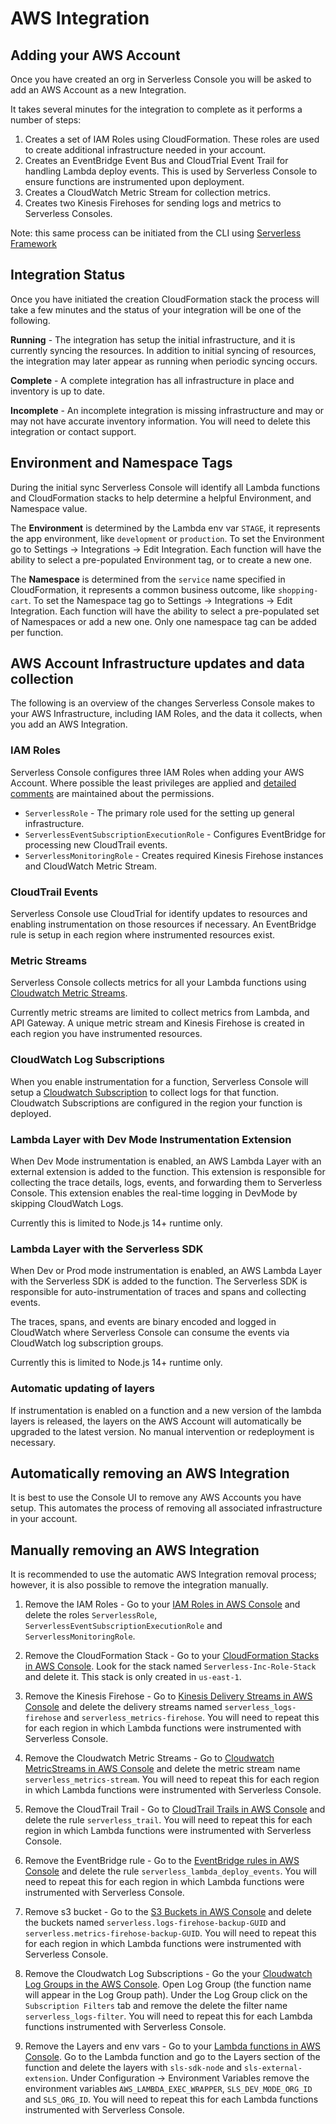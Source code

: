 <!--
title: AWS
menuText: AWS
description: AWS Integration
menuOrder: 2
-->

# AWS Integration

## Adding your AWS Account

Once you have created an org in Serverless Console you will be asked to add an
AWS Account as a new Integration.

It takes several minutes for the integration to complete as it performs a number
of steps:

1. Creates a set of IAM Roles using CloudFormation. These roles are used to
create additional infrastructure needed in your account.
2. Creates an EventBridge Event Bus and CloudTrial Event Trail for handling
Lambda deploy events. This is used by Serverless Console to ensure functions are
instrumented upon deployment.
3. Creates a CloudWatch Metric Stream for collection metrics.
4. Creates two Kinesis Firehoses for sending logs and metrics to Serverless
Consoles.

Note: this same process can be initiated from the CLI using [Serverless Framework](../)

## Integration Status

Once you have initiated the creation CloudFormation stack the process will take
a few minutes and the status of your integration will be one of the following.

**Running** - The integration has setup the initial infrastructure, and it is 
currently syncing the resources. In addition to initial syncing of resources,
the integration may later appear as running when periodic syncing occurs.

**Complete** - A complete integration has all infrastructure in place and 
inventory is up to date.

**Incomplete** - An incomplete integration is missing infrastructure and may or
may not have accurate inventory information. You will need to delete this
integration or contact support.

## Environment and Namespace Tags

During the initial sync Serverless Console will identify all Lambda functions
and CloudFormation stacks to help determine a helpful Environment, and Namespace
value.

The **Environment** is determined by the Lambda env var `STAGE`, it represents
the app environment, like `development` or `production`. To set the Environment
go to Settings -> Integrations -> Edit Integration. Each function will have the
ability to select a pre-populated Environment tag, or to create a new one.

The **Namespace** is determined from the `service` name specified in
CloudFormation, it represents a common business outcome, like `shopping-cart`.
To set the Namespace tag go to Settings -> Integrations -> Edit Integration.
Each function will have the ability to select a pre-populated set of Namespaces
or add a new one. Only one namespace tag can be added per function. 

## AWS Account Infrastructure updates and data collection

The following is an overview of the changes Serverless Console makes to your
AWS Infrastructure, including IAM Roles, and the data it collects, when you add
an AWS Integration.

### IAM Roles

Serverless Console configures three IAM Roles when adding your AWS Account.
Where possible the least privileges are applied and [detailed comments](https://github.com/serverless/console/blob/main/instrumentation/aws/iam-role-cfn-template.yaml)
are maintained about the permissions.

- `ServerlessRole` - The primary role used for the setting up general
infrastructure.
- `ServerlessEventSubscriptionExecutionRole` - Configures EventBridge for
processing new CloudTrail events.
- `ServerlessMonitoringRole` - Creates required Kinesis Firehose instances and
CloudWatch Metric Stream.

### CloudTrail Events

Serverless Console use CloudTrial for identify updates to resources and enabling
instrumentation on those resources if necessary. An EventBridge rule is setup
in each region where instrumented resources exist. 

### Metric Streams

Serverless Console collects metrics for all your Lambda functions using
[Cloudwatch Metric Streams](https://aws.amazon.com/blogs/aws/cloudwatch-metric-streams-send-aws-metrics-to-partners-and-to-your-apps-in-real-time/). 

Currently metric streams are limited to collect metrics from Lambda, and API
Gateway. A unique metric stream and Kinesis Firehose is created in each region
you have instrumented resources.

### CloudWatch Log Subscriptions

When you enable instrumentation for a function, Serverless Console will setup
a [Cloudwatch Subscription](https://docs.aws.amazon.com/AmazonCloudWatch/latest/logs/Subscriptions.html)
to collect logs for that function. Cloudwatch Subscriptions are configured in
the region your function is deployed.

### Lambda Layer with Dev Mode Instrumentation Extension

When Dev Mode instrumentation is enabled, an AWS Lambda Layer with an external
extension is added to the function. This extension is responsible for collecting
the trace details, logs, events, and forwarding them to Serverless Console.
This extension enables the real-time logging in DevMode by skipping CloudWatch
Logs.

Currently this is limited to Node.js 14+ runtime only. 

### Lambda Layer with the Serverless SDK

When Dev or Prod mode instrumentation is enabled, an AWS Lambda Layer with the
Serverless SDK is added to the function. The Serverless SDK is responsible for
auto-instrumentation of traces and spans and collecting events.

The traces, spans, and events are binary encoded and logged in CloudWatch
where Serverless Console can consume the events via CloudWatch log subscription
groups.

Currently this is limited to Node.js 14+ runtime only. 

### Automatic updating of layers

If instrumentation is enabled on a function and a new version of the lambda
layers is released, the layers on the AWS Account will automatically be upgraded
to the latest version. No manual intervention or redeployment is necessary.

## Automatically removing an AWS Integration

It is best to use the Console UI to remove any AWS Accounts you have setup.
This automates the process of removing all associated infrastructure in your
account.

## Manually removing an AWS Integration

It is recommended to use the automatic AWS Integration removal process; however,
it is also possible to remove the integration manually.

1. Remove the IAM Roles - Go to your [IAM Roles in AWS Console](https://us-east-1.console.aws.amazon.com/iamv2/home?region=us-east-1#/roles)
and delete the roles `ServerlessRole`,
`ServerlessEventSubscriptionExecutionRole` and `ServerlessMonitoringRole`.

1. Remove the CloudFormation Stack - Go to your [CloudFormation Stacks in AWS Console](https://us-east-1.console.aws.amazon.com/cloudformation/home?region=us-east-1#/stacks?filteringStatus=active&filteringText=&viewNested=true&hideStacks=false).
Look for the stack named `Serverless-Inc-Role-Stack` and delete it. This stack
is only created in `us-east-1`. 

1. Remove the Kinesis Firehose - Go to [Kinesis Delivery Streams in AWS Console](https://us-east-1.console.aws.amazon.com/firehose/home?region=us-east-1#/streams)
and delete the delivery streams named `serverless_logs-firehose` and
`serverless_metrics-firehose`. You will need to repeat this for each region in
which Lambda functions were instrumented with Serverless Console.
 
1. Remove the Cloudwatch Metric Streams - Go to [Cloudwatch MetricStreams in AWS Console](https://us-east-1.console.aws.amazon.com/cloudwatch/home?region=us-east-1#metric-streams:streamsList)
and delete the metric stream name `serverless_metrics-stream`. You will need to
repeat this for each region in which Lambda functions were instrumented with
Serverless Console.

1. Remove the CloudTrail Trail - Go to [CloudTrail Trails in AWS Console](https://us-east-1.console.aws.amazon.com/cloudtrail/home?region=us-east-1#/trails)
and delete the rule `serverless_trail`. You will need to repeat this for each
region in which Lambda functions were instrumented with Serverless Console.

1. Remove the EventBridge rule - Go to the [EventBridge rules in AWS Console](https://us-east-1.console.aws.amazon.com/events/home?region=us-east-1#/rules)
and delete the rule `serverless_lambda_deploy_events`. You will need to repeat
this for each region in which Lambda functions were instrumented with Serverless
Console.

1. Remove s3 bucket - Go to the [S3 Buckets in AWS Console](https://s3.console.aws.amazon.com/s3/buckets?region=us-east-1)
and delete the buckets named `serverless.logs-firehose-backup-GUID` and
`serverless.metrics-firehose-backup-GUID`. You will need to repeat this for each
region in which Lambda functions were instrumented with Serverless Console.

1. Remove the Cloudwatch Log Subscriptions - Go the your [Cloudwatch Log Groups in the AWS Console](https://us-east-1.console.aws.amazon.com/cloudwatch/home?region=us-east-1#logsV2:log-groups).
Open Log Group (the function name will appear in the Log Group path). Under the
Log Group click on the `Subscription Filters` tab and remove the delete the
filter name `serverless_logs-filter`. You will need to repeat this for each
Lambda functions instrumented with Serverless Console.

1. Remove the Layers and env vars - Go to your [Lambda functions in AWS Console](https://us-east-1.console.aws.amazon.com/lambda/home?region=us-east-1#/functions).
Go to the Lambda function and go to the Layers section of the function and
delete the layers with `sls-sdk-node` and `sls-external-extension`. Under
Configuration -> Environment Variables remove the environment variables
`AWS_LAMBDA_EXEC_WRAPPER`, `SLS_DEV_MODE_ORG_ID` and `SLS_ORG_ID`. You will need
to repeat this for each Lambda functions instrumented with Serverless Console.
